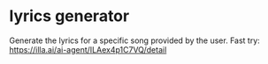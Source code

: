 # lyrics generator
Generate the lyrics for a specific song provided by the user.
Fast try: https://illa.ai/ai-agent/ILAex4p1C7VQ/detail
